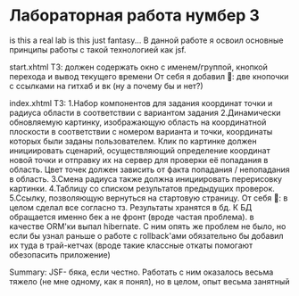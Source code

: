 # Лабораторная работа нумбер 3
is this a real lab is this just fantasy...
В данной работе я освоил основные принципы работы с такой технологией как jsf.

start.xhtml
ТЗ: должен содержать окно с именем/группой, кнопкой перехода и вывод текущего времени
От себя я добавил 👀: две кнопочки с ссылками на гитхаб и вк (ну а почему бы и нет?)

index.xhtml
ТЗ:         1.Набор компонентов для задания координат точки и радиуса области в соответствии с вариантом задания
            2.Динамически обновляемую картинку, изображающую область на координатной плоскости в соответствии с номером варианта и точки, 
            координаты которых были заданы пользователем. Клик по картинке должен инициировать сценарий, осуществляющий определение координат 
            новой точки и отправку их на сервер для проверки её попадания в область. Цвет точек должен зависить от факта попадания / непопадания в область. 
            3.Смена радиуса также должна инициировать перерисовку картинки.
            4.Таблицу со списком результатов предыдущих проверок.
            5.Ссылку, позволяющую вернуться на стартовую страницу.
От себя 👀: в целом сделал все согласно тз. Результаты хранятся в бд. К БД обращается именно бек а не фронт (вроде частая проблема).
            в качестве ORM'ки выпал hibernate. С ним опять же проблем не было, 
            но если бы узнал раньше о работе с rollback'ами обязательно бы добавил их туда в трай-кетчах (вроде такие классные откаты помогают обезопасить приложение)

Summary: JSF- бяка, если честно. Работать с ним оказалось весьма тяжело (не мне одному, как я понял), но в целом, опыт весьма занятный
